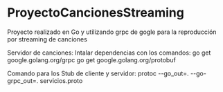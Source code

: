 # ProyectoCancionesStreaming
Proyecto realizado en Go y utilizando grpc de gogle para la reproducción por streaming de canciones

Servidor de canciones:
Intalar dependencias con los comandos:
go get google.golang.org/grpc
go get google.golang.org/protobuf

Comando para los Stub de cliente y servidor:
protoc --go_out=. --go-grpc_out=. servicios.proto
